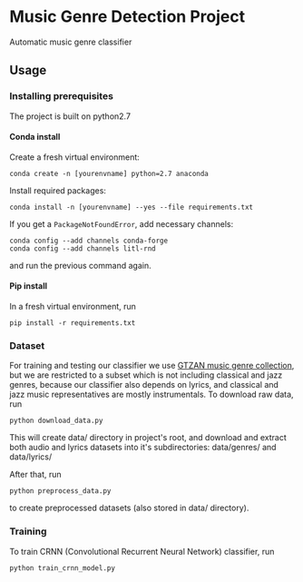 # Music Genre Detection Project

Automatic music genre classifier

## Usage

### Installing prerequisites

The project is built on python2.7

#### Conda install

Create a fresh virtual environment:

```shell
conda create -n [yourenvname] python=2.7 anaconda
```

Install required packages:

```shell
conda install -n [yourenvname] --yes --file requirements.txt
```

If you get a `PackageNotFoundError`, add necessary channels:

```shell
conda config --add channels conda-forge
conda config --add channels litl-rnd
```

and run the previous command again.

#### Pip install

In a fresh virtual environment, run

```shell
pip install -r requirements.txt
```

### Dataset

For training and testing our classifier we use [GTZAN music genre collection](http://marsyasweb.appspot.com/download/data_sets/), 
but we are restricted
to a subset which is not including classical and jazz genres, because our classifier
also depends on lyrics, and classical and jazz music representatives are mostly instrumentals.
To download raw data, run

```shell
python download_data.py
```

This will create data/ directory in project's root, and download and extract both audio and lyrics datasets
into it's subdirectories: data/genres/ and data/lyrics/

After that, run 

```shell
python preprocess_data.py
```

to create preprocessed datasets (also stored in data/ directory).

### Training

To train CRNN (Convolutional Recurrent Neural Network) classifier, run

```shell
python train_crnn_model.py
```